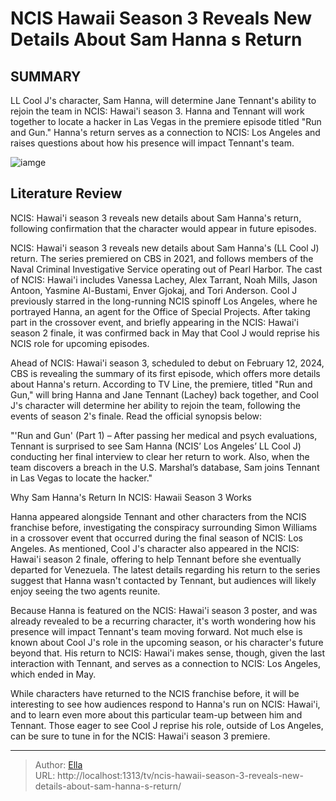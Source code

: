 # NCIS Hawaii Season 3 Reveals New Details About Sam Hanna s Return


## SUMMARY 



  LL Cool J&#39;s character, Sam Hanna, will determine Jane Tennant&#39;s ability to rejoin the team in NCIS: Hawai&#39;i season 3.   Hanna and Tennant will work together to locate a hacker in Las Vegas in the premiere episode titled &#34;Run and Gun.&#34;   Hanna&#39;s return serves as a connection to NCIS: Los Angeles and raises questions about how his presence will impact Tennant&#39;s team.  

![iamge](https://static1.srcdn.com/wordpress/wp-content/uploads/2024/01/ll-cool-j-as-sam-hanna-on-the-phone-in-the-ncis-hawaii-season-2-finale.jpg)

## Literature Review
NCIS: Hawai&#39;i season 3 reveals new details about Sam Hanna&#39;s return, following confirmation that the character would appear in future episodes.




NCIS: Hawai&#39;i season 3 reveals new details about Sam Hanna&#39;s (LL Cool J) return. The series premiered on CBS in 2021, and follows members of the Naval Criminal Investigative Service operating out of Pearl Harbor. The cast of NCIS: Hawai&#39;i includes Vanessa Lachey, Alex Tarrant, Noah Mills, Jason Antoon, Yasmine Al-Bustami, Enver Gjokaj, and Tori Anderson. Cool J previously starred in the long-running NCIS spinoff Los Angeles, where he portrayed Hanna, an agent for the Office of Special Projects. After taking part in the crossover event, and briefly appearing in the NCIS: Hawai&#39;i season 2 finale, it was confirmed back in May that Cool J would reprise his NCIS role for upcoming episodes.




Ahead of NCIS: Hawai&#39;i season 3, scheduled to debut on February 12, 2024, CBS is revealing the summary of its first episode, which offers more details about Hanna&#39;s return. According to TV Line, the premiere, titled &#34;Run and Gun,&#34; will bring Hanna and Jane Tennant (Lachey) back together, and Cool J&#39;s character will determine her ability to rejoin the team, following the events of season 2&#39;s finale. Read the official synopsis below:


&#34;&#39;Run and Gun&#39; (Part 1) – After passing her medical and psych evaluations, Tennant is surprised to see Sam Hanna (NCIS’ Los Angeles’ LL Cool J) conducting her final interview to clear her return to work. Also, when the team discovers a breach in the U.S. Marshal’s database, Sam joins Tennant in Las Vegas to locate the hacker.&#34;



 Why Sam Hanna&#39;s Return In NCIS: Hawaii Season 3 Works 
          




Hanna appeared alongside Tennant and other characters from the NCIS franchise before, investigating the conspiracy surrounding Simon Williams in a crossover event that occurred during the final season of NCIS: Los Angeles. As mentioned, Cool J&#39;s character also appeared in the NCIS: Hawai&#39;i season 2 finale, offering to help Tennant before she eventually departed for Venezuela. The latest details regarding his return to the series suggest that Hanna wasn&#39;t contacted by Tennant, but audiences will likely enjoy seeing the two agents reunite.

Because Hanna is featured on the NCIS: Hawai&#39;i season 3 poster, and was already revealed to be a recurring character, it&#39;s worth wondering how his presence will impact Tennant&#39;s team moving forward. Not much else is known about Cool J&#39;s role in the upcoming season, or his character&#39;s future beyond that. His return to NCIS: Hawai&#39;i makes sense, though, given the last interaction with Tennant, and serves as a connection to NCIS: Los Angeles, which ended in May.




While characters have returned to the NCIS franchise before, it will be interesting to see how audiences respond to Hanna&#39;s run on NCIS: Hawai&#39;i, and to learn even more about this particular team-up between him and Tennant. Those eager to see Cool J reprise his role, outside of Los Angeles, can be sure to tune in for the NCIS: Hawai&#39;i season 3 premiere.



---

> Author: [Ella](https://instagram.hk.cn/)  
> URL: http://localhost:1313/tv/ncis-hawaii-season-3-reveals-new-details-about-sam-hanna-s-return/  

